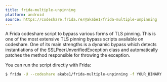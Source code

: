 ```yaml
---
title: frida-multiple-unpinning
platform: android
source: https://codeshare.frida.re/@akabe1/frida-multiple-unpinning
---
```


A Frida codeshare script to bypass various forms of TLS pinning. This is one of the most extensive TLS pinning bypass scripts available on codeshare. One of its main strengths is a dynamic bypass which detects instantiations of the SSLPeerUnverifiedException class and automatically patches the method responsible for throwing the exception.

You can run the script directly with Frida:

```bash
$ frida -U --codeshare akabe1/frida-multiple-unpinning -f YOUR_BINARY
```
